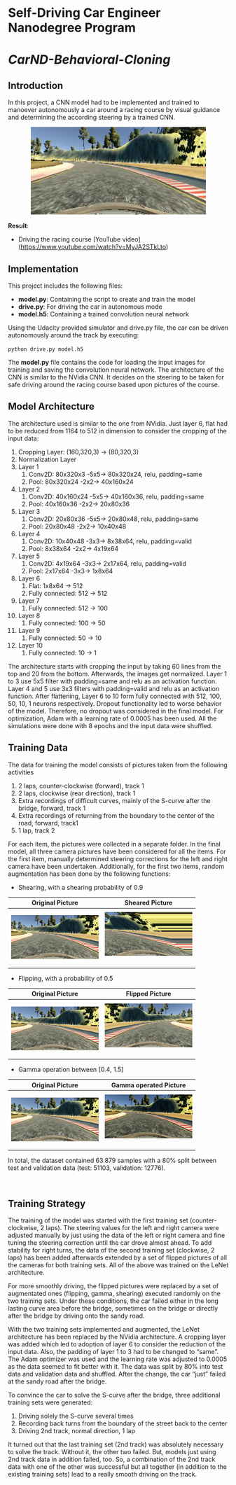 # Self-Driving Car Engineer Nanodegree Program
# *CarND-Behavioral-Cloning*

## Introduction

In this project, a CNN model had to be implemented and trained to manoever autonomously a car around a racing course by visual guidance and determining the according steering by a trained CNN.

<p align="center">
<img src="examples/image_reference.png" height=200 />
</p>

**Result**:
* Driving the racing course [YouTube video] (https://www.youtube.com/watch?v=MyJA2STkLto)


## Implementation 
This project includes the following files:

*	**model.py**: 		Containing the script to create and train the model
*	**drive.py**: 		For driving the car in autonomous mode
*	**model.h5**: 		Containing a trained convolution neural network 

Using the Udacity provided simulator and drive.py file, the car can be driven autonomously around the track by executing:

`python drive.py model.h5`

The **model.py** file contains the code for loading the input images for training and saving the convolution neural network. The architecture of the CNN is similar to the NVidia CNN. It decides on the steering to be taken for safe driving around the racing course based upon pictures of the course.

## Model Architecture
The architecture used is similar to the one from NVidia. Just layer 6, flat had to be reduced from 1164 to 512 in dimension to consider the cropping of the input data:
1. Cropping Layer: (160,320,3) -> (80,320,3)
2. Normalization Layer
3. Layer 1
   1. Conv2D: 80x320x3 -5x5-> 80x320x24, relu, padding=same
   2. Pool: 80x320x24 -2x2-> 40x160x24
4. Layer 2
   1. Conv2D: 40x160x24 -5x5-> 40x160x36, relu, padding=same
   2. Pool: 40x160x36 -2x2-> 20x80x36
5. Layer 3
   1. Conv2D: 20x80x36 -5x5-> 20x80x48, relu, padding=same
   2. Pool: 20x80x48 -2x2-> 10x40x48
6. Layer 4
   1. Conv2D: 10x40x48 -3x3-> 8x38x64, relu, padding=valid
   2. Pool: 8x38x64 -2x2-> 4x19x64
7. Layer 5
   1. Conv2D: 4x19x64 -3x3-> 2x17x64, relu, padding=valid
   2. Pool:  2x17x64 -3x3-> 1x8x64
8. Layer 6
   1. Flat: 1x8x64 -> 512
   2. Fully connected: 512 -> 512
9. Layer 7
   1. Fully connected: 512 -> 100
10. Layer 8
    1. Fully connected: 100 -> 50
11. Layer 9
    1. Fully connected: 50 -> 10
12. Layer 10
    1. Fully connected: 10 -> 1

The architecture starts with cropping the input by taking 60 lines from the top and 20 from the bottom. Afterwards, the images get normalized. Layer 1 to 3 use 5x5 filter with padding=same and relu as an activation function. Layer 4 and 5 use 3x3 filters with padding=valid and relu as an activation function. After flattening, Layer 6 to 10 form fully connected with 512, 100, 50, 10, 1 neurons respectively. Dropout functionality led to worse behavior of the model. Therefore, no dropout was considered in the final model.
For optimization, Adam with a learning rate of 0.0005 has been used. All the simulations were done with 8 epochs and the input data were shuffled.

## Training Data
The data for training the model consists of pictures taken from the following activities
1.	2 laps, counter-clockwise (forward), track 1
2.	2 laps, clockwise (rear direction), track 1
3.	Extra recordings of difficult curves, mainly of the S-curve after the bridge, forward, track 1
4.	Extra recordings of returning from the boundary to the center of the road, forward, track1
5.	1 lap, track 2

For each item, the pictures were collected in a separate folder. In the final model, all three camera pictures have been considered for all the items. For the first item, manually determined steering corrections for the left and right camera have been undertaken.
Additionally, for the first two items, random augmentation has been done by the following functions:

* Shearing, with a shearing probability of 0.9

|Original Picture	                   |Sheared Picture                           |
|:----------------------------------------:|:----------------------------------------:|
|<p align="left"><img src="examples/image_reference.png" height=100 />|<img src="examples/image_sheared.png" height=100 /></p>|

 
* Flipping, with a probability of 0.5

|Original Picture	|Flipped Picture|
|:----------------------------------------:|:----------------------------------------:|
|<p align="left"><img src="examples/image_reference.png" height=100 />|<img src="examples/image_flipped.png" height=100 /></p>|
	 

* Gamma operation between [0.4, 1.5]

|Original Picture	|Gamma operated Picture|
|:----------------------------------------:|:----------------------------------------:|
|<p align="left"><img src="examples/image_reference.png" height=100 />|<img src="examples/image_gamma.png" height=100 /></p>|
 

In total, the dataset contained 63.879 samples with a 80% split between test and validation data (test: 51103, validation: 12776).

 
## Training Strategy
The training of the model was started with the first training set (counter-clockwise, 2 laps). The steering values for the left and right camera were adjusted manually by just using the data of the left or right camera and fine tuning the steering correction until the car drove almost ahead. To add stability for right turns, the data of the second training set (clockwise, 2 laps) has been added afterwards extended by a set of flipped pictures of all the cameras for both training sets. All of the above was trained on the LeNet architecture.

For more smoothly driving, the flipped pictures were replaced by a set of augmentated ones (flipping, gamma, shearing) executed randomly on the two training sets. Under these conditions, the car failed either in the long lasting curve area before the bridge, sometimes on the bridge or directly after the bridge by driving onto the sandy road.

With the two training sets implemented and augmented, the LeNet architecture has been replaced by the NVidia architecture. A cropping layer was added which led to adoption of layer 6 to consider the reduction of the input data. Also, the padding of layer 1 to 3 had to be changed to “same”. The Adam optimizer was used and the learning rate was adjusted to 0.0005 as the data seemed to fit better with it. The data was split by 80% into test data and validation data and shuffled. After the change, the car “just” failed at the sandy road after the bridge.

To convince the car to solve the S-curve after the bridge, three additional training sets were generated:
1.	Driving solely the S-curve several times
2.	Recording back turns from the boundary of the street back to the center
3.	Driving 2nd track, normal direction, 1 lap

It turned out that the last training set (2nd track) was absolutely necessary to solve the track. Without it, the other two failed. But, models just using 2nd track data in addition failed, too. So, a combination of the 2nd track data with one of the other was successful but all together (in addition to the existing training sets) lead to a really smooth driving on the track.

